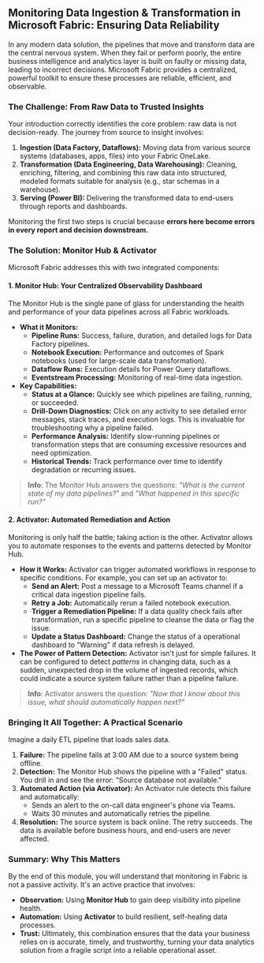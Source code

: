 ## Monitoring Data Ingestion & Transformation in Microsoft Fabric: Ensuring Data Reliability

In any modern data solution, the pipelines that move and transform data are the central nervous system. When they fail or perform poorly, the entire business intelligence and analytics layer is built on faulty or missing data, leading to incorrect decisions. Microsoft Fabric provides a centralized, powerful toolkit to ensure these processes are reliable, efficient, and observable.

### The Challenge: From Raw Data to Trusted Insights

Your introduction correctly identifies the core problem: raw data is not decision-ready. The journey from source to insight involves:

1.  **Ingestion (Data Factory, Dataflows):** Moving data from various source systems (databases, apps, files) into your Fabric OneLake.
2.  **Transformation (Data Engineering, Data Warehousing):** Cleaning, enriching, filtering, and combining this raw data into structured, modeled formats suitable for analysis (e.g., star schemas in a warehouse).
3.  **Serving (Power BI):** Delivering the transformed data to end-users through reports and dashboards.

Monitoring the first two steps is crucial because **errors here become errors in every report and decision downstream.**

### The Solution: Monitor Hub & Activator

Microsoft Fabric addresses this with two integrated components:

#### 1. Monitor Hub: Your Centralized Observability Dashboard

The Monitor Hub is the single pane of glass for understanding the health and performance of your data pipelines across all Fabric workloads.

*   **What it Monitors:**
    *   **Pipeline Runs:** Success, failure, duration, and detailed logs for Data Factory pipelines.
    *   **Notebook Execution:** Performance and outcomes of Spark notebooks (used for large-scale data transformation).
    *   **Dataflow Runs:** Execution details for Power Query dataflows.
    *   **Eventstream Processing:** Monitoring of real-time data ingestion.
*   **Key Capabilities:**
    *   **Status at a Glance:** Quickly see which pipelines are failing, running, or succeeded.
    *   **Drill-Down Diagnostics:** Click on any activity to see detailed error messages, stack traces, and execution logs. This is invaluable for troubleshooting why a pipeline failed.
    *   **Performance Analysis:** Identify slow-running pipelines or transformation steps that are consuming excessive resources and need optimization.
    *   **Historical Trends:** Track performance over time to identify degradation or recurring issues.

> **Info**: The Monitor Hub answers the questions: *"What is the current state of my data pipelines?"* and *"What happened in this specific run?"*

#### 2. Activator: Automated Remediation and Action

Monitoring is only half the battle; taking action is the other. Activator allows you to automate responses to the events and patterns detected by Monitor Hub.

*   **How it Works:** Activator can trigger automated workflows in response to specific conditions. For example, you can set up an activator to:
    *   **Send an Alert:** Post a message to a Microsoft Teams channel if a critical data ingestion pipeline fails.
    *   **Retry a Job:** Automatically rerun a failed notebook execution.
    *   **Trigger a Remediation Pipeline:** If a data quality check fails after transformation, run a specific pipeline to cleanse the data or flag the issue.
    *   **Update a Status Dashboard:** Change the status of a operational dashboard to "Warning" if data refresh is delayed.
*   **The Power of Pattern Detection:** Activator isn't just for simple failures. It can be configured to detect *patterns* in changing data, such as a sudden, unexpected drop in the volume of ingested records, which could indicate a source system failure rather than a pipeline failure.

> **Info**: Activator answers the question: *"Now that I know about this issue, what should automatically happen next?"*

### Bringing It All Together: A Practical Scenario

Imagine a daily ETL pipeline that loads sales data.

1.  **Failure:** The pipeline fails at 3:00 AM due to a source system being offline.
2.  **Detection:** The Monitor Hub shows the pipeline with a "Failed" status. You drill in and see the error: "Source database not available."
3.  **Automated Action (via Activator):** An Activator rule detects this failure and automatically:
    *   Sends an alert to the on-call data engineer's phone via Teams.
    *   Waits 30 minutes and automatically retries the pipeline.
4.  **Resolution:** The source system is back online. The retry succeeds. The data is available before business hours, and end-users are never affected.

### Summary: Why This Matters

By the end of this module, you will understand that monitoring in Fabric is not a passive activity. It's an active practice that involves:

*   **Observation:** Using **Monitor Hub** to gain deep visibility into pipeline health.
*   **Automation:** Using **Activator** to build resilient, self-healing data processes.
*   **Trust:** Ultimately, this combination ensures that the data your business relies on is accurate, timely, and trustworthy, turning your data analytics solution from a fragile script into a reliable operational asset.
